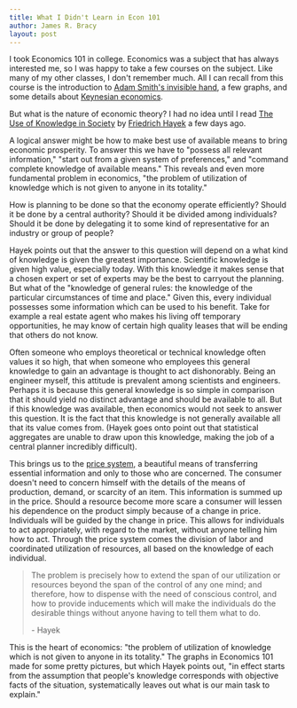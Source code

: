 ```yaml
---
title: What I Didn't Learn in Econ 101
author: James R. Bracy
layout: post
---
```


I took Economics 101 in college. Economics was a subject that has always
interested me, so I was happy to take a few courses on the subject. Like many
of my other classes, I don't remember much. All I can recall from this course
is the introduction to [Adam Smith's invisible hand](http://en.wikipedia.org/wiki/Invisible_hand),
a few graphs, and some details about [Keynesian economics](http://en.wikipedia.org/wiki/Keynesian_economics).

But what is the nature of economic theory? I had no idea until I read [The
Use of Knowledge in Society](http://econlib.org/library/Essays/hykKnw1.html) by
[Friedrich Hayek](http://en.wikipedia.org/wiki/Friedrich_Hayek) a few days ago.

A logical answer might be how to make best use of available means to bring
economic prosperity. To answer this we have to "possess all relevant
information," "start out from a given system of preferences," and "command
complete knowledge of available means." This reveals and even more fundamental
problem in economics, "the problem of utilization of knowledge which is not
given to anyone in its totality."

How is planning to be done so that the economy operate efficiently?
Should it be done by a central authority? Should it be divided among
individuals? Should it be done by delegating it to some kind of representative
for an industry or group of people?

Hayek points out that the answer to this question will depend on a what kind
of knowledge is given the greatest importance. Scientific knowledge is given
high value, especially today. With this knowledge it makes sense that a
chosen expert or set of experts may be the best to carryout the planning. But
what of the "knowledge of general rules: the knowledge of the particular
circumstances of time and place." Given this, every individual possesses some
information which can be used to his benefit. Take for example a real estate
agent who makes his living off temporary opportunities, he may know of certain
high quality leases that will be ending that others do not know.

Often someone who employs theoretical or technical knowledge often values it
so high, that when someone who employees this general knowledge to gain an
advantage is thought to act dishonorably. Being an engineer myself, this
attitude is prevalent among scientists and engineers. Perhaps it is because
this general knowledge is so simple in comparison that it should yield no
distinct advantage and should be available to all. But if this knowledge was
available, then economics would not seek to answer this question. It is the
fact that this knowledge is not generally available all that its value comes
from. (Hayek goes onto point out that statistical aggregates are unable to
draw upon this knowledge, making the job of a central planner incredibly
difficult).

This brings us to the [price system](http://en.wikipedia.org/wiki/Price_system),
a beautiful means of transferring essential information and only to those who
are concerned. The consumer doesn't need to concern himself with the details
of the means of production, demand, or scarcity of an item. This information
is summed up in the price. Should a resource become more scare a consumer will
lessen his dependence on the product simply because of a change in price.
Individuals will be guided by the change in price. This allows for individuals
to act appropriately, with regard to the market, without anyone telling him
how to act. Through the price system comes the division of labor and
coordinated utilization of resources, all based on the knowledge of each
individual.

>  The problem is precisely how to extend the span of our utilization or
>  resources beyond the span of the control of any one mind; and therefore,
>  how to dispense with the need of conscious control, and how to provide
>  inducements which will make the individuals do the desirable things without
>  anyone having to tell them what to do.
>  
>  \- Hayek

This is the heart of economics: "the problem of utilization of knowledge which
is not given to anyone in its totality." The graphs in Economics 101 made for
some pretty pictures, but which Hayek points out, "in effect starts from the
assumption that people's knowledge corresponds with objective facts of the
situation, systematically leaves out what is our main task to explain."